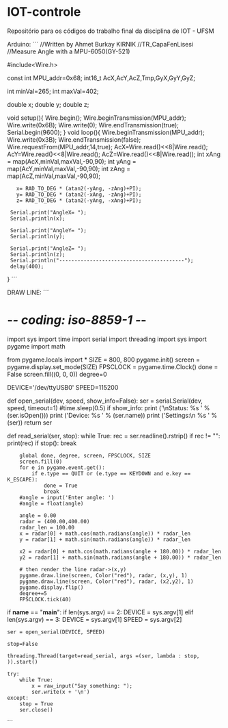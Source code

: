 # IOT-controle
Repositório para os códigos do trabalho final da disciplina de IOT - UFSM

Arduino:
´´´
//Written by Ahmet Burkay KIRNIK
//TR_CapaFenLisesi
//Measure Angle with a MPU-6050(GY-521)

#include<Wire.h>

const int MPU_addr=0x68;
int16_t AcX,AcY,AcZ,Tmp,GyX,GyY,GyZ;

int minVal=265;
int maxVal=402;

double x;
double y;
double z;
 


void setup(){
  Wire.begin();
  Wire.beginTransmission(MPU_addr);
  Wire.write(0x6B);
  Wire.write(0);
  Wire.endTransmission(true);
  Serial.begin(9600);
}
void loop(){
  Wire.beginTransmission(MPU_addr);
  Wire.write(0x3B);
  Wire.endTransmission(false);
  Wire.requestFrom(MPU_addr,14,true);
  AcX=Wire.read()<<8|Wire.read();
  AcY=Wire.read()<<8|Wire.read();
  AcZ=Wire.read()<<8|Wire.read();
    int xAng = map(AcX,minVal,maxVal,-90,90);
    int yAng = map(AcY,minVal,maxVal,-90,90);
    int zAng = map(AcZ,minVal,maxVal,-90,90);

       x= RAD_TO_DEG * (atan2(-yAng, -zAng)+PI);
       y= RAD_TO_DEG * (atan2(-xAng, -zAng)+PI);
       z= RAD_TO_DEG * (atan2(-yAng, -xAng)+PI);

     Serial.print("AngleX= ");
     Serial.println(x);

     Serial.print("AngleY= ");
     Serial.println(y);

     Serial.print("AngleZ= ");
     Serial.println(z);
     Serial.println("-----------------------------------------");
     delay(400);
}
´´´


DRAW LINE:
´´´
# -*- coding: iso-8859-1 -*-

import sys
import time
import serial
import threading
import sys
import pygame
import math

from pygame.locals import *
SIZE = 800, 800
pygame.init()
screen = pygame.display.set_mode(SIZE)
FPSCLOCK = pygame.time.Clock()
done = False
screen.fill((0, 0, 0))
degree=0

DEVICE='/dev/ttyUSB0'
SPEED=115200

def open_serial(dev, speed, show_info=False):
	ser = serial.Serial(dev, speed, timeout=1)
	#time.sleep(0.5)
	if show_info:
		print ('\nStatus: %s ' % (ser.isOpen()))
		print ('Device: %s ' % (ser.name))
		print ('Settings:\n %s ' % (ser))
	return ser


def read_serial(ser, stop):
	while True:
		rec = ser.readline().rstrip()
		if rec != "":
			print(rec)
 		if stop():
			break

		global done, degree, screen, FPSCLOCK, SIZE
		screen.fill(0)
		for e in pygame.event.get():
			if e.type == QUIT or (e.type == KEYDOWN and e.key == K_ESCAPE):
				done = True
				break
		#angle = input('Enter angle: ')
		#angle = float(angle)
		
		angle = 0.00
		radar = (400.00,400.00)
		radar_len = 100.00
		x = radar[0] + math.cos(math.radians(angle)) * radar_len
		y = radar[1] + math.sin(math.radians(angle)) * radar_len

		x2 = radar[0] + math.cos(math.radians(angle + 180.00)) * radar_len
		y2 = radar[1] + math.sin(math.radians(angle + 180.00)) * radar_len

		# then render the line radar->(x,y)
		pygame.draw.line(screen, Color("red"), radar, (x,y), 1)
		pygame.draw.line(screen, Color("red"), radar, (x2,y2), 1)
		pygame.display.flip()   
		degree+=5
		FPSCLOCK.tick(40)



if __name__ == "__main__":
	if len(sys.argv) == 2:
		DEVICE = sys.argv[1]
	elif  len(sys.argv) == 3:
		DEVICE = sys.argv[1]
		SPEED = sys.argv[2]

	ser = open_serial(DEVICE, SPEED)

	stop=False

	threading.Thread(target=read_serial, args =(ser, lambda : stop, )).start()

	try: 
		while True:
			x = raw_input("Say something: ");
			ser.write(x + '\n')
	except:
		stop = True
		ser.close()

´´´
